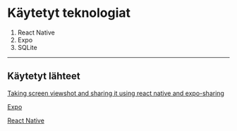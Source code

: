 # Käytetyt teknologiat
1. React Native
1. Expo
1. SQLite

---

## Käytetyt lähteet
[Taking screen viewshot and sharing it using react native and expo-sharing](https://medium.com/@imtusharraj/taking-screen-viewshot-and-sharing-it-using-react-native-and-expo-sharing-deb3ccfe3dc3)

[Expo](https://docs.expo.dev/versions/latest/)

[React Native](https://reactnative.dev/)
